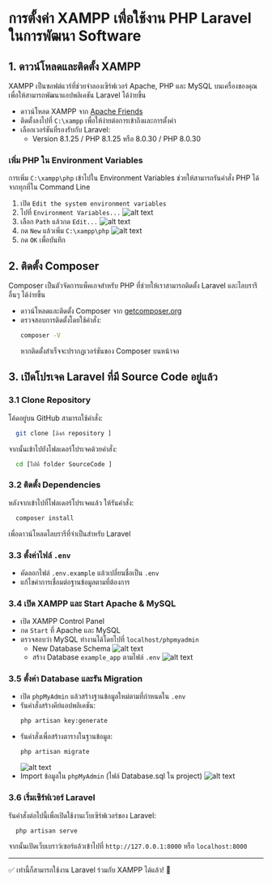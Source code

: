 # การตั้งค่า XAMPP เพื่อใช้งาน PHP Laravel ในการพัฒนา Software

## 1. ดาวน์โหลดและติดตั้ง XAMPP
XAMPP เป็นซอฟต์แวร์ที่ช่วยจำลองเซิร์ฟเวอร์ Apache, PHP และ MySQL บนเครื่องของคุณ เพื่อให้สามารถพัฒนาแอปพลิเคชัน Laravel ได้ง่ายขึ้น

- ดาวน์โหลด XAMPP จาก [Apache Friends](https://www.apachefriends.org/index.html)
- ติดตั้งลงไปที่ `C:\xampp` เพื่อให้ง่ายต่อการเข้าถึงและการตั้งค่า
- เลือกเวอร์ชันที่รองรับกับ Laravel: 
  - Version 8.1.25 / PHP 8.1.25 หรือ 8.0.30 / PHP 8.0.30

### เพิ่ม PHP ใน Environment Variables
การเพิ่ม `C:\xampp\php` เข้าไปใน Environment Variables ช่วยให้สามารถรันคำสั่ง PHP ได้จากทุกที่ใน Command Line

1. เปิด `Edit the system environment variables`
2. ไปที่ `Environment Variables...`
![alt text](ImageMarkDown/image.png)
3. เลือก `Path` แล้วกด `Edit...`
![alt text](ImageMarkDown/image-1.png)
3. กด `New` แล้วเพิ่ม `C:\xampp\php`
![alt text](ImageMarkDown/image-2.png)
5. กด `OK` เพื่อบันทึก

## 2. ติดตั้ง Composer
Composer เป็นตัวจัดการแพ็คเกจสำหรับ PHP ที่ช่วยให้เราสามารถติดตั้ง Laravel และไลบรารีอื่นๆ ได้ง่ายขึ้น

- ดาวน์โหลดและติดตั้ง Composer จาก [getcomposer.org](https://getcomposer.org/)
- ตรวจสอบการติดตั้งโดยใช้คำสั่ง:
  ```sh
  composer -V
  ```
  หากติดตั้งสำเร็จจะปรากฏเวอร์ชันของ Composer บนหน้าจอ


## 3. เปิดโปรเจค Laravel ที่มี Source Code อยู่แล้ว

### 3.1 Clone Repository
โค้ดอยู่บน GitHub สามารถใช้คำสั่ง:
```sh
  git clone [ลิงก์ repository ]
```
จากนั้นเข้าไปยังโฟลเดอร์โปรเจคด้วยคำสั่ง:
```sh
  cd [ไปที่ folder SourceCode ]
```

### 3.2 ติดตั้ง Dependencies
หลังจากเข้าไปที่โฟลเดอร์โปรเจคแล้ว ให้รันคำสั่ง:
```sh
  composer install
```
เพื่อดาวน์โหลดไลบรารีที่จำเป็นสำหรับ Laravel

### 3.3 ตั้งค่าไฟล์ `.env`
- คัดลอกไฟล์ `.env.example` แล้วเปลี่ยนชื่อเป็น `.env`
- แก้ไขค่าการเชื่อมต่อฐานข้อมูลตามที่ต้องการ

### 3.4 เปิด XAMPP และ Start Apache & MySQL
- เปิด XAMPP Control Panel
- กด `Start` ที่ Apache และ MySQL
- ตรวจสอบว่า MySQL ทำงานได้โดยไปที่ `localhost/phpmyadmin`
    - New Database Schema
    ![alt text](ImageMarkDown/image-3.png)
    - สร้าง Database `example_app` ตามไฟล์ `.env`
    ![alt text](ImageMarkDown/image-4.png)

### 3.5 ตั้งค่า Database และรัน Migration
- เปิด `phpMyAdmin` แล้วสร้างฐานข้อมูลใหม่ตามที่กำหนดใน `.env`
- รันคำสั่งสร้างคีย์แอปพลิเคชัน:
  ```sh
  php artisan key:generate
  ```
- รันคำสั่งเพื่อสร้างตารางในฐานข้อมูล:
  ```sh
  php artisan migrate
  ```
  ![alt text](ImageMarkDown/image-5.png)
- Import ข้อมูลใน `phpMyAdmin` (ไฟล์ Database.sql ใน project)
  ![alt text](ImageMarkDown/image-6.png)

### 3.6 เริ่มเซิร์ฟเวอร์ Laravel
รันคำสั่งต่อไปนี้เพื่อเปิดใช้งานเว็บเซิร์ฟเวอร์ของ Laravel:
```sh
  php artisan serve
```
จากนั้นเปิดเว็บเบราว์เซอร์แล้วเข้าไปที่ `http://127.0.0.1:8000` หรือ `localhost:8000`

---
✅ เท่านี้ก็สามารถใช้งาน Laravel ร่วมกับ XAMPP ได้แล้ว! 🎉
